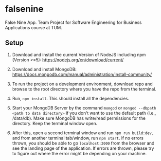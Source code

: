 # falsenine
False Nine App. Team Project for Software Engineering for Business Applications course at TUM.

## Setup

1. Download and install the current Version of NodeJS including npm (Version >=5): https://nodejs.org/en/download/current/

2. Download and install MongoDB: https://docs.mongodb.com/manual/administration/install-community/

3. To run the project on a development environment, download repo and browse to the root directory where you have the repo from the terminal.

4. Run, `npm install`. This should install all the dependencies.

5. Start your MongoDB Server by the command `mongod` or `mongod --dbpath <path to data directory>` if you don't want to use the default path (i.e., /data/db). Make sure MongoDB has write/read permissions for the directory. Keep the terminal window open.

6. After this, open a second terminal window and run `npm run build:dev`, and from another terminal tab/window, run `npm start`. If no errors thrown, you should be able to go `localhost:3000` from the browser and see the landing page of the application. If errors are thrown, please try to figure out where the error might be depending on your machine.
